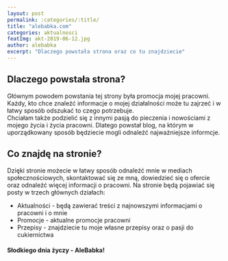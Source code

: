 ```yaml
---
layout: post
permalink: :categories/:title/
title: "alebabka.com"
categories: aktualnosci
featImg: akt-2019-06-12.jpg
author: alebabka
excerpt: "Dlaczego powstała strona oraz co tu znajdziecie"
---
```


## Dlaczego powstała strona?

Głównym powodem powstania tej strony była promocja mojej pracowni. Każdy, kto chce znaleźć informacje o mojej działalności może tu zajrzeć i w łatwy sposób odszukać to czego potrzebuje.  
Chciałam także podzielić się z innymi pasją do pieczenia i nowościami z mojego życia i życia pracowni. Dlatego powstał blog, na którym w uporządkowany sposób będziecie mogli odnaleźć najważniejsze informcje.

## Co znajdę na stronie?

Dzięki stronie możecie w łatwy sposób odnaleźć mnie w mediach społecznościowych, skontaktować się ze mną, dowiedzieć się o ofercie oraz odnaleźć więcej informacji o pracowni.
Na stronie będą pojawiać się posty w trzech głównych działach:

- Aktualności - będą zawierać treści z najnowszymi informacjami o pracowni i o mnie
- Promocje - aktualne promocje pracowni
- Przepisy - znajdziecie tu moje własne przepisy oraz o pasji do cukiernictwa

#### Słodkiego dnia życzy - AleBabka!
